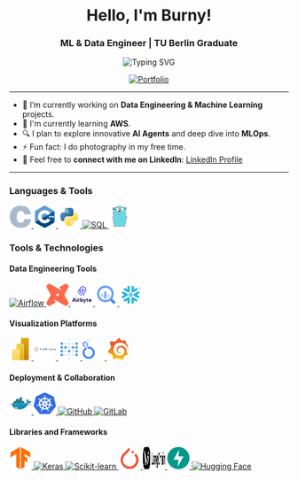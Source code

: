 <!-- Banner or Title -->
<h1 align="center">Hello, I'm Burny!</h1>
<h3 align="center">ML & Data Engineer | TU Berlin Graduate </h3>

<!-- Typing SVG (Optional) -->
<p align="center">
  <img 
    src="https://readme-typing-svg.herokuapp.com?color=%2336BCF7&size=25&center=true&vCenter=true&width=550&lines=Data+Engineer+%7C+ML+Engineer;Building+data+pipelines;Training+ML+%26+LLM+models;Always+exploring+new+ideas..."
    alt="Typing SVG"
  />
</p>


<!-- Profile or Portfolio Link -->
<p align="center">
  <a href="https://stahir01.github.io/" target="_blank">
    <img src="https://img.shields.io/badge/Visit-Portfolio-blue?style=for-the-badge&logo=google-chrome" alt="Portfolio" />
  </a>
</p>

---
- 🔭 I’m currently working on **Data Engineering & Machine Learning** projects.
- 🌱 I'm currently learning **AWS**.
- 🔍 I plan to explore innovative **AI Agents** and deep dive into **MLOps**.
- ⚡ Fun fact: I do photography in my free time.
- 🔗 Feel free to **connect with me on LinkedIn**: [LinkedIn Profile](https://linkedin.com/in/syed-ali-murad-tahir)

---

<!-- Tech Stack / Languages -->
### Languages & Tools

<p align="left">
  <!-- C -->
  <a href="https://www.cprogramming.com/" target="_blank" rel="noreferrer">
    <img src="https://raw.githubusercontent.com/devicons/devicon/master/icons/c/c-original.svg" 
         alt="C" 
         width="40" 
         height="40"/>
  </a>

  <!-- C++ -->
  <a href="https://www.w3schools.com/cpp/" target="_blank" rel="noreferrer">
    <img src="https://raw.githubusercontent.com/devicons/devicon/master/icons/cplusplus/cplusplus-original.svg" 
         alt="C++" 
         width="40" 
         height="40"/>
  </a>

  <!-- Python -->
  <a href="https://www.python.org" target="_blank" rel="noreferrer">
    <img src="https://raw.githubusercontent.com/devicons/devicon/master/icons/python/python-original.svg" 
         alt="Python" 
         width="40" 
         height="40"/>
  </a>

  <!-- SQL -->
  <a href="https://www.w3schools.com/sql/" target="_blank" rel="noreferrer">
    <img src="https://getlogo.net/wp-content/uploads/2020/03/sql-projekt-ag-logo-vector.png" 
         alt="SQL" 
         width="40" 
         height="40"/>
  </a>

  <a href="https://go.dev/" target="_blank" rel="noreferrer">
    <img src="https://raw.githubusercontent.com/devicons/devicon/master/icons/go/go-original.svg" 
         alt="Golang" 
         width="40" 
         height="40"/>
  </a>

  
</p>

### Tools & Technologies

#### Data Engineering Tools
<p align="left">
  <a href="https://airflow.apache.org/" target="_blank">
    <img src="https://cdn.jsdelivr.net/gh/devicons/devicon@latest/icons/apacheairflow/apacheairflow-original.svg" alt="Airflow" width="40" height="40"/>
  </a>
  <a href="https://www.getdbt.com/" target="_blank">
    <img src="Images/LogosDbtIcon.svg" alt="dbt" width="40" height="40"/>
  </a>
  <a href="https://airbyte.com/" target="_blank">
    <img src="Images/airbyte-inc-logo-vector.svg" alt="Airbyte" width="40" height="40"/>
  </a>
  <a href="https://cloud.google.com/bigquery" target="_blank">
    <img src="Images/bigquery-svgrepo-com.svg" alt="BigQuery" width="40" height="40"/>
  </a>
    <a href="https://www.snowflake.com/" target="_blank">
    <img src="Images/Snowflake.svg" alt="Snowflake" width="40" height="40"/>
  </a>
</p>

#### Visualization Platforms
<p align="left">
  <a href="https://powerbi.microsoft.com/" target="_blank">
    <img src="Images/power-bi-icon.svg" alt="Power BI" width="40" height="40"/>
  </a>
  <a href="https://www.tableau.com/" target="_blank">
    <img src="Images/tableau-svgrepo-com.svg" alt="Tableau" width="40" height="40"/>
  </a>
  <a href="https://www.metabase.com/" target="_blank">
    <img src="Images/metabase-svgrepo-com.svg" alt="Metabase" width="40" height="40"/>
  </a>
  <a href="https://lookerstudio.google.com/" target="_blank">
    <img src="Images/looker-svgrepo-com.svg" alt="Looker Studio" width="40" height="40"/>
  </a>
  <a href="https://grafana.com/" target="_blank">
    <img src="Images/grafana-svgrepo-com.svg" alt="Grafana" width="40" height="40"/>
  </a>
</p>

#### Deployment & Collaboration
<p align="left">
  <a href="https://www.docker.com/" target="_blank">
    <img src="https://raw.githubusercontent.com/devicons/devicon/master/icons/docker/docker-original.svg" alt="Docker" width="40" height="40"/>
  </a>
  <a href="https://kubernetes.io/" target="_blank">
    <img src="https://raw.githubusercontent.com/devicons/devicon/master/icons/kubernetes/kubernetes-plain.svg" alt="Kubernetes" width="40" height="40"/>
  </a>
  <a href="https://github.com/" target="_blank">
    <img src="https://raw.githubusercontent.com/rahuldkjain/github-profile-readme-generator/master/src/images/icons/Social/github.svg" alt="GitHub" width="40" height="40"/>
  </a>
  <a href="https://gitlab.com/" target="_blank">
  <img src="https://cdn.jsdelivr.net/gh/devicons/devicon@latest/icons/gitlab/gitlab-original-wordmark.svg" alt="GitLab" width="40" height="40"/>
  </a>
</p>


#### Libraries and Frameworks
<p align="left">
  <a href="https://www.tensorflow.org/" target="_blank">
    <img src="https://raw.githubusercontent.com/devicons/devicon/master/icons/tensorflow/tensorflow-original.svg" alt="TensorFlow" width="40" height="40"/>
  </a>
  <a href="https://keras.io/" target="_blank">
    <img src="https://upload.wikimedia.org/wikipedia/commons/a/ae/Keras_logo.svg" alt="Keras" width="40" height="40"/>
  </a>
  <a href="https://scikit-learn.org/" target="_blank">
    <img src="https://upload.wikimedia.org/wikipedia/commons/0/05/Scikit_learn_logo_small.svg" alt="Scikit-learn" width="40" height="40"/>
  </a>
  <a href="https://pytorch.org/" target="_blank">
    <img src="https://raw.githubusercontent.com/devicons/devicon/master/icons/pytorch/pytorch-original.svg" alt="PyTorch" width="40" height="40"/>
  </a>
  <a href="https://python.langchain.com/" target="_blank">
    <img src="Images/langchain.svg" alt="LangChain" width="40" height="40"/>
  </a>
  <a href="https://fastapi.tiangolo.com/" target="_blank">
    <img src="Images/fastapi-1.svg" alt="FastAPI" width="40" height="40"/>
  </a>
  <a href="https://huggingface.co/" target="_blank">
    <img src="https://huggingface.co/front/assets/huggingface_logo.svg" alt="Hugging Face" width="40" height="40"/>
  </a>
</p>


<!-- GitHub Stats (Optional) 
<details>
  <summary><b>My GitHub Stats</b></summary>
  <br/>
  <p align="center">
    <img src="https://github-readme-stats.vercel.app/api?username=stahir01&show_icons=true&theme=radical" alt="Burny's GitHub stats" />
  </p>
  <p align="center">
    <img src="https://github-readme-streak-stats.herokuapp.com/?user=stahir01&theme=radical" alt="Burny's GitHub streak" />
  </p>
</details>
-->

<!-- GitHub Trophy (Optional) 
<details>
  <summary><b>Trophies</b></summary>
  <br/>
  <p align="center">
    <img src="https://github-profile-trophy.vercel.app/?username=stahir01&theme=radical" alt="GitHub Trophies"/>
  </p>
</details>
-->
